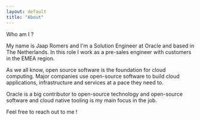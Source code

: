 ```yaml
---
layout: default
title: "About"
---
```


<article class="archive">
Who am I ?
<p>
My name is Jaap Romers and I'm a Solution Engineer at Oracle and based in The Netherlands. In this role I work as a pre-sales engineer with customers in the EMEA region.
<p>
As we all know, open source software is the foundation for cloud computing.
Major companies use open-source software to build cloud applications, infrastructure and services at a pace they need to.
<p>
Oracle is a big contributor to open-source technology and open-source software and cloud native tooling is my main focus in the job. 
<p>
Feel free to reach out to me !

</article>
